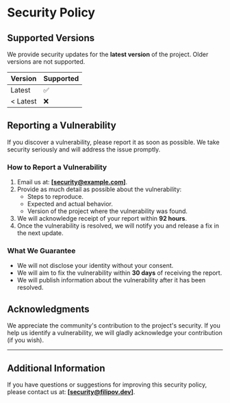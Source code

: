 # Security Policy

## Supported Versions

We provide security updates for the **latest version** of the project. Older versions are not supported.

| Version | Supported          |
| ------- | ------------------ |
| Latest  | :white_check_mark: |
| < Latest| :x:                |

## Reporting a Vulnerability

If you discover a vulnerability, please report it as soon as possible. We take security seriously and will address the issue promptly.

### How to Report a Vulnerability

1. Email us at: **[security@example.com]**.
2. Provide as much detail as possible about the vulnerability:
   - Steps to reproduce.
   - Expected and actual behavior.
   - Version of the project where the vulnerability was found.
3. We will acknowledge receipt of your report within **92 hours**.
4. Once the vulnerability is resolved, we will notify you and release a fix in the next update.

### What We Guarantee

- We will not disclose your identity without your consent.
- We will aim to fix the vulnerability within **30 days** of receiving the report.
- We will publish information about the vulnerability after it has been resolved.

## Acknowledgments

We appreciate the community's contribution to the project's security. If you help us identify a vulnerability, we will gladly acknowledge your contribution (if you wish).

---

## Additional Information

If you have questions or suggestions for improving this security policy, please contact us at: **[security@filipov.dev]**.
